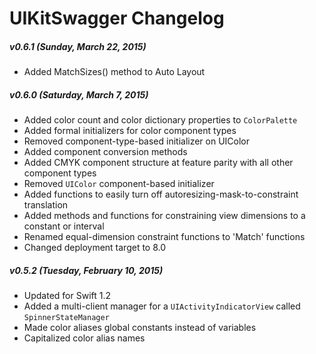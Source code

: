 UIKitSwagger Changelog
======================


##### v0.6.1 (Sunday, March 22, 2015)
 - Added MatchSizes() method to Auto Layout


##### v0.6.0 (Saturday, March 7, 2015)
 - Added color count and color dictionary properties to `ColorPalette`
 - Added formal initializers for color component types
 - Removed component-type-based initializer on UIColor
 - Added component conversion methods
 - Added CMYK component structure at feature parity with all other component types
 - Removed `UIColor` component-based initializer
 - Added functions to easily turn off autoresizing-mask-to-constraint translation
 - Added methods and functions for constraining view dimensions to a constant or interval
 - Renamed equal-dimension constraint functions to 'Match' functions
 - Changed deployment target to 8.0


##### v0.5.2 (Tuesday, February 10, 2015)
 - Updated for Swift 1.2
 - Added a multi-client manager for a `UIActivityIndicatorView` called `SpinnerStateManager`
 - Made color aliases global constants instead of variables
 - Capitalized color alias names
